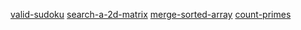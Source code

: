 [valid-sudoku](https://leetcode.com/problems/valid-sudoku/)
[search-a-2d-matrix](https://leetcode.com/problems/search-a-2d-matrix/)
[merge-sorted-array](https://leetcode.com/problems/merge-sorted-array/)
[count-primes](https://leetcode.com/problems/count-primes/)

